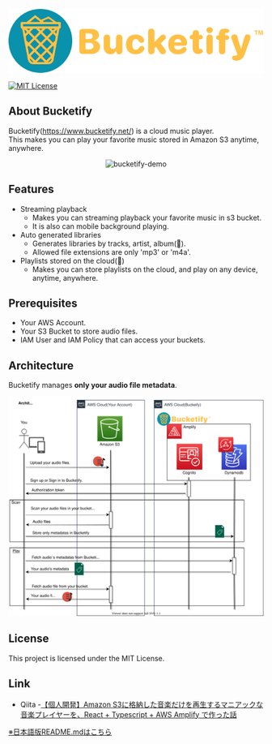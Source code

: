 <div align="center">

![bucketify-logo](src/images/bucketify_logo.png)  
</div>

[![MIT License](http://img.shields.io/badge/license-MIT-blue.svg?style=flat)](LICENSE)

## About Bucketify
Bucketify(https://www.bucketify.net/) is a cloud music player.  
This makes you can play your favorite music stored in Amazon S3 anytime, anywhere.
<div align="center">

![bucketify-demo](src/images/bucketify_demo_pc.gif)  
</div>


## Features
- Streaming playback
  - Makes you can streaming playback your favorite music in s3 bucket. 
  - It is also can mobile background playing.
- Auto generated libraries
  - Generates libraries by tracks, artist, album(🚧).
  - Allowed file extensions are only 'mp3' or 'm4a'.
- Playlists stored on the cloud(🚧)
  - Makes you can store playlists on the cloud, and play on any device, anytime, anywhere.

## Prerequisites
- Your AWS Account.
- Your S3 Bucket to store audio files.
- IAM User and IAM Policy that can access your buckets.

## Architecture
Bucketify manages **only your audio file metadata**.

<div align="center">
  
![bucketify-how-it-work](src/images/architecture.drawio.svg)  
</div>

## License
This project is licensed under the MIT License.  

## Link
- Qiita -[【個人開発】Amazon S3に格納した音楽だけを再生するマニアックな音楽プレイヤーを、React + Typescript + AWS Amplify で作った話](https://qiita.com/joe-king-sh/items/e6d46b8015282c68540d)

[※日本語版README.mdはこちら](doc/../docs/README-ja.md)